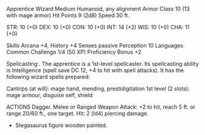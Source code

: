 Apprentice Wizard
Medium Humanoid, any alignment
Armor Class 10 (13 with mage armor)
Hit Points 9 (2d8)
Speed 30 ft.

STR: 10 (+0)
DEX: 10 (+0)
CON: 10 (+0)
INT: 14 (+2)
WIS: 10 (+0)
CHA: 11 (+0)

Skills Arcana +4, History +4
Senses passive Perception 10
Languages Common
Challenge 1/4 (50 XP)     Proficiency Bonus +2

Spellcasting:. The apprentice is a 1st-level spellcaster. Its spellcasting ability is Intelligence (spell save DC 12, +4 to hit with spell attacks). It has the following wizard spells prepared:

Cantrips (at will): mage hand, mending, prestidigitation
1st level (2 slots): mage armour, disguise self, shield


ACTIONS
Dagger. Melee or Ranged Weapon Attack: +2 to hit, reach 5 ft. or range 20/60 ft., one target. Hit: 2 (ld4) piercing damage.


 - Stegasaurus figure wooden painted.
